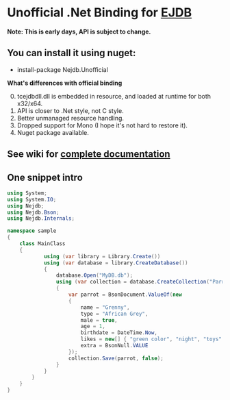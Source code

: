 Unofficial .Net Binding for [EJDB](http://ejdb.org) 
===================================================


**Note: This is early days, API is subject to change.**


You can install it using nuget:
--------------------------------

 * install-package Nejdb.Unofficial


**What's differences with official binding**

  0. tcejdbdll.dll is embedded in resource, and loaded at runtime for both x32/x64. 
  1. API is closer to .Net style, not C style.
  2. Better unmanaged resource handling.
  3. Dropped support for Mono (I hope it's not hard to restore it).
  4. Nuget package available.

See wiki for [complete documentation](http://github.com/solyutor/ejdb-csharp/wiki)
----------------------------------------------------------------------------------

One snippet intro
---------------------------------

```c#
using System;
using System.IO;
using Nejdb;
using Nejdb.Bson;
using Nejdb.Internals;

namespace sample 
{
	class MainClass 
	{
			using (var library = Library.Create())
			using (var database = library.CreateDatabase())
			{
				database.Open("MyDB.db");
				using (var collection = database.CreateCollection("Parrots", CollectionOptions.None))
				{
					var parrot = BsonDocument.ValueOf(new
					{
						name = "Grenny",
						type = "African Grey",
						male = true,
						age = 1,
						birthdate = DateTime.Now,
						likes = new[] { "green color", "night", "toys" },
						extra = BsonNull.VALUE
					});
					collection.Save(parrot, false);
				}
			}
		}
	}
}
```
